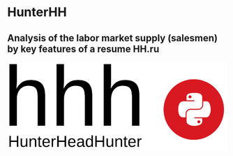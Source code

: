 # HunterHH
## Analysis of the labor market supply (salesmen) by key features of a resume HH.ru

![](hhh_logo.png)

